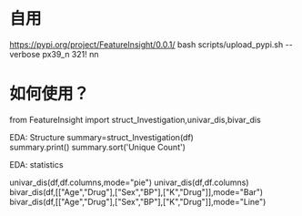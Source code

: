 # 自用
https://pypi.org/project/FeatureInsight/0.0.1/
bash scripts/upload_pypi.sh --verbose
px39_n
321! nn 
# 如何使用？


from FeatureInsight import struct_Investigation,univar_dis,bivar_dis


EDA: Structure
summary=struct_Investigation(df)  
summary.print()
summary.sort('Unique Count')	


EDA: statistics

univar_dis(df,df.columns,mode="pie")
univar_dis(df,df.columns)
bivar_dis(df,[["Age","Drug"],["Sex","BP"],["K","Drug"]],mode="Bar")
bivar_dis(df,[["Age","Drug"],["Sex","BP"],["K","Drug"]],mode="Line")